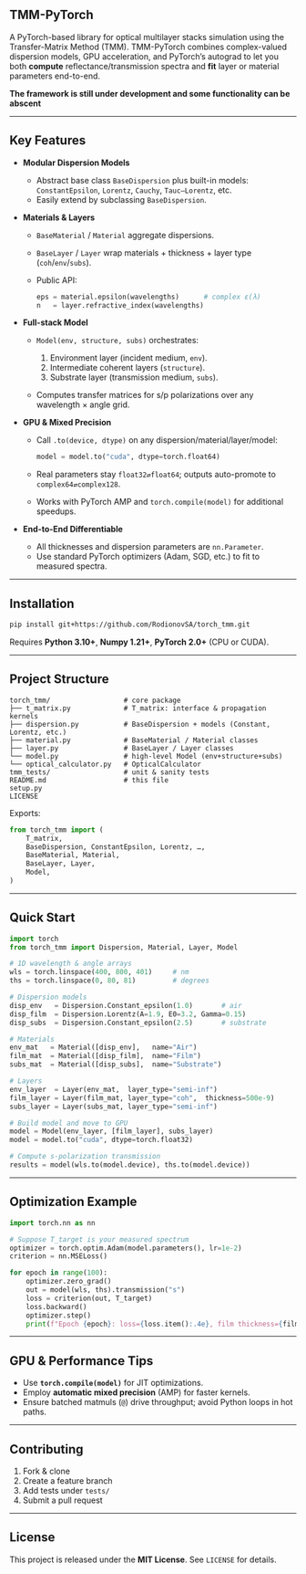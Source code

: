 ## TMM-PyTorch

A PyTorch-based library for optical multilayer stacks simulation using the Transfer-Matrix Method (TMM). TMM-PyTorch combines complex-valued dispersion models, GPU acceleration, and PyTorch’s autograd to let you both **compute** reflectance/transmission spectra and **fit** layer or material parameters end-to-end.

**The framework is still under development and some functionality can be abscent** 

---

## Key Features

* **Modular Dispersion Models**

  * Abstract base class `BaseDispersion` plus built-in models: `ConstantEpsilon`, `Lorentz`, `Cauchy`, `Tauc–Lorentz`, etc.
  * Easily extend by subclassing `BaseDispersion`.

* **Materials & Layers**

  * `BaseMaterial` / `Material` aggregate dispersions.
  * `BaseLayer` / `Layer` wrap materials + thickness + layer type (`coh`/`env`/`subs`).
  * Public API:

    ```python
    eps = material.epsilon(wavelengths)      # complex ε(λ)
    n   = layer.refractive_index(wavelengths)
    ```

* **Full-stack Model**

  * `Model(env, structure, subs)` orchestrates:

    1. Environment layer (incident medium, `env`).
    2. Intermediate coherent layers (`structure`).
    3. Substrate layer (transmission medium, `subs`).
  * Computes transfer matrices for s/p polarizations over any wavelength × angle grid.

* **GPU & Mixed Precision**

  * Call `.to(device, dtype)` on any dispersion/material/layer/model:

    ```python
    model = model.to("cuda", dtype=torch.float64)
    ```
  * Real parameters stay `float32⇄float64`; outputs auto-promote to `complex64⇄complex128`.
  * Works with PyTorch AMP and `torch.compile(model)` for additional speedups.

* **End-to-End Differentiable**

  * All thicknesses and dispersion parameters are `nn.Parameter`.
  * Use standard PyTorch optimizers (Adam, SGD, etc.) to fit to measured spectra.

---

## Installation

```bash
pip install git+https://github.com/RodionovSA/torch_tmm.git
```

Requires **Python 3.10+**, **Numpy 1.21+**, **PyTorch 2.0+** (CPU or CUDA).

---

## Project Structure

```
torch_tmm/                  # core package
├── t_matrix.py             # T_matrix: interface & propagation kernels
├── dispersion.py           # BaseDispersion + models (Constant, Lorentz, etc.)
├── material.py             # BaseMaterial / Material classes
├── layer.py                # BaseLayer / Layer classes
└── model.py                # high-level Model (env+structure+subs)
└── optical_calculator.py   # OpticalCalculator
tmm_tests/                  # unit & sanity tests
README.md                   # this file
setup.py
LICENSE
```

Exports:

```python
from torch_tmm import (
    T_matrix,
    BaseDispersion, ConstantEpsilon, Lorentz, …,
    BaseMaterial, Material,
    BaseLayer, Layer,
    Model,
)
```

---

## Quick Start

```python
import torch
from torch_tmm import Dispersion, Material, Layer, Model

# 1D wavelength & angle arrays
wls = torch.linspace(400, 800, 401)     # nm
ths = torch.linspace(0, 80, 81)         # degrees

# Dispersion models
disp_env   = Dispersion.Constant_epsilon(1.0)       # air
disp_film  = Dispersion.Lorentz(A=1.9, E0=3.2, Gamma=0.15)
disp_subs  = Dispersion.Constant_epsilon(2.5)       # substrate

# Materials
env_mat   = Material([disp_env],   name="Air")
film_mat  = Material([disp_film],  name="Film")
subs_mat  = Material([disp_subs],  name="Substrate")

# Layers
env_layer  = Layer(env_mat,  layer_type="semi-inf")
film_layer = Layer(film_mat, layer_type="coh",  thickness=500e-9)
subs_layer = Layer(subs_mat, layer_type="semi-inf")

# Build model and move to GPU
model = Model(env_layer, [film_layer], subs_layer)
model = model.to("cuda", dtype=torch.float32)

# Compute s-polarization transmission
results = model(wls.to(model.device), ths.to(model.device))
```

---

## Optimization Example

```python
import torch.nn as nn

# Suppose T_target is your measured spectrum
optimizer = torch.optim.Adam(model.parameters(), lr=1e-2)
criterion = nn.MSELoss()

for epoch in range(100):
    optimizer.zero_grad()
    out = model(wls, ths).transmission("s")
    loss = criterion(out, T_target)
    loss.backward()
    optimizer.step()
    print(f"Epoch {epoch}: loss={loss.item():.4e}, film thickness={film_layer.thickness.item():.4e}")
```

---

## GPU & Performance Tips

* Use **`torch.compile(model)`** for JIT optimizations.
* Employ **automatic mixed precision** (AMP) for faster kernels.
* Ensure batched matmuls (`@`) drive throughput; avoid Python loops in hot paths.

---

## Contributing

1. Fork & clone
2. Create a feature branch
3. Add tests under `tests/`
4. Submit a pull request

---

## License

This project is released under the **MIT License**. See `LICENSE` for details.
